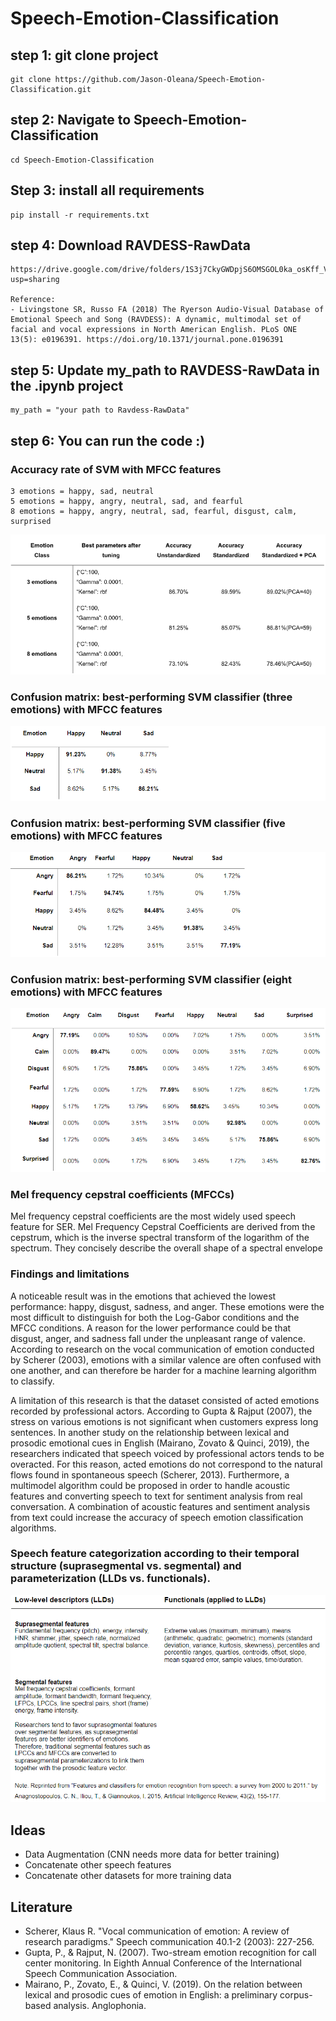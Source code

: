 # Speech-Emotion-Classification


## step 1: git clone project
```
git clone https://github.com/Jason-Oleana/Speech-Emotion-Classification.git
```

## step 2: Navigate to Speech-Emotion-Classification
```
cd Speech-Emotion-Classification
```

## Step 3: install all requirements

```
pip install -r requirements.txt
```

## step 4: Download RAVDESS-RawData
```
https://drive.google.com/drive/folders/1S3j7CkyGWDpjS6OMSGOL0ka_osKff_Vg?usp=sharing

Reference:
- Livingstone SR, Russo FA (2018) The Ryerson Audio-Visual Database of Emotional Speech and Song (RAVDESS): A dynamic, multimodal set of facial and vocal expressions in North American English. PLoS ONE 13(5): e0196391. https://doi.org/10.1371/journal.pone.0196391
```

## step 5: Update my_path to RAVDESS-RawData in the .ipynb project
```
my_path = "your path to Ravdess-RawData"
```

## step 6: You can run the code :)

### Accuracy rate of SVM with MFCC features

```
3 emotions = happy, sad, neutral
5 emotions = happy, angry, neutral, sad, and fearful
8 emotions = happy, angry, neutral, sad, fearful, disgust, calm, surprised
```
![](SVM_results.PNG)

### Confusion matrix: best-performing SVM classifier (three emotions) with MFCC features

![](3-emotions-conf.PNG)

### Confusion matrix: best-performing SVM classifier (five emotions) with MFCC features

![](5-emotions-conf.PNG)

### Confusion matrix: best-performing SVM classifier (eight emotions) with MFCC features

![](8-emotions-conf.PNG) 

### Mel frequency cepstral coefficients (MFCCs)
Mel frequency cepstral coefficients are the most widely used speech feature for SER. 
Mel Frequency Cepstral Coefficients are derived from the cepstrum, which is the inverse spectral transform of the logarithm of the spectrum. 
They concisely describe the overall shape of a spectral envelope

### Findings and limitations
A noticeable result was in the emotions that achieved the lowest performance: happy, disgust, sadness, and anger. 
These emotions were the most difficult to distinguish for both the Log-Gabor conditions and the MFCC conditions. 
A reason for the lower performance could be that disgust, anger, and sadness fall under the unpleasant range of valence. 
According to research on the vocal communication of emotion conducted by Scherer (2003), emotions with a similar valence are often confused with one another, and can therefore be harder for a machine learning algorithm to classify.

A limitation of this research is that the dataset consisted of acted emotions recorded by
professional actors. According to Gupta & Rajput (2007), the stress on various emotions is
not significant when customers express long sentences. In another study on the relationship
between lexical and prosodic emotional cues in English (Mairano, Zovato & Quinci, 2019),
the researchers indicated that speech voiced by professional actors tends to be overacted.
For this reason, acted emotions do not correspond to the natural flows found in spontaneous
speech (Scherer, 2013). Furthermore, a multimodel algorithm could be proposed in order
to handle acoustic features and converting speech to text for sentiment analysis from real
conversation. A combination of acoustic features and sentiment analysis from text could increase the
accuracy of speech emotion classification algorithms.

### Speech feature categorization according to their temporal structure (suprasegmental vs. segmental) and parameterization (LLDs vs. functionals).


![](speech-features.PNG)


## Ideas 

- Data Augmentation (CNN needs more data for better training)
- Concatenate other speech features
- Concatenate other datasets for more training data

## Literature

- Scherer, Klaus R. "Vocal communication of emotion: A review of research paradigms." Speech communication 40.1-2 (2003): 227-256.
- Gupta, P., & Rajput, N. (2007). Two-stream emotion recognition for call center monitoring. In Eighth Annual Conference of the International Speech Communication Association. 
- Mairano, P., Zovato, E., & Quinci, V. (2019). On the relation between lexical and prosodic cues of emotion in English: a preliminary corpus-based analysis. Anglophonia.
